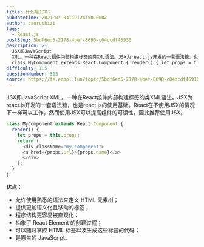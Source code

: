 ```yaml
---
title: 什么是JSX？
pubDatetime: 2021-07-04T19:24:50.000Z
author: caorushizi
tags:
  - React.js
postSlug: 5bdf6ed5-2178-4bef-8690-c04dcdf46930
description: >-
  JSX即JavaScript
  XML。一种在React组件内部构建标签的类XML语法。JSX为react.js开发的一套语法糖，也是react.js的使用基础。React在不使用JSX的情况下一样可以工作，然而使用JSX可以提高组件的可读性，因此推荐使用JSX。
  class MyComponent extends React.Component { render() { let props = t
difficulty: 1.5
questionNumber: 305
source: https://fe.ecool.fun/topic/5bdf6ed5-2178-4bef-8690-c04dcdf46930
---
```


JSX即JavaScript XML。一种在React组件内部构建标签的类XML语法。JSX为react.js开发的一套语法糖，也是react.js的使用基础。React在不使用JSX的情况下一样可以工作，然而使用JSX可以提高组件的可读性，因此推荐使用JSX。

```react.js
class MyComponent extends React.Component {
  render() {
    let props = this.props;
    return (
      <div className="my-component">
      <a href={props.url}>{props.name}</a>
      </div>
    );
  }
}
```

**优点**：

- 允许使用熟悉的语法来定义 HTML 元素树；
- 提供更加语义化且移动的标签；
- 程序结构更容易被直观化；
- 抽象了 React Element 的创建过程；
- 可以随时掌控 HTML 标签以及生成这些标签的代码；
- 是原生的 JavaScript。
